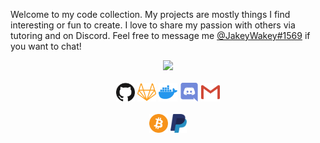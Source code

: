Welcome to my code collection. My projects are mostly things I find interesting or fun to create. I love to share my passion with others via tutoring and on Discord. Feel free to message me [@JakeyWakey#1569](https://discordapp.com/users/254786431656919051/) if you want to chat!

<p align='center'>
  <a><img src="https://github-readme-stats.vercel.app/api?username=JakeJMattson&hide=prs,issues&count_private=true&show_icons=true&hide_border=true&&theme=react"/></a>
  <br/></br>
  <a href="https://github.com/JakeJMattson"><img height="30" src="github.svg"></a>
  <a href="https://gitlab.com/JakeJMattson"><img height="30" src="gitlab.svg"></a>
  <a href="https://hub.docker.com/u/jakejmattson"><img height="30" src="docker.svg"></a>
  <a href="https://discordapp.com/users/254786431656919051/"><img height="30" src="discord.svg"></a>
  <a href="mailto:jakejmattson@gmail.com"><img height="30" src="mail.svg"></a>
  <br/><br/>
  <a href="https://commerce.coinbase.com/checkout/3b16a750-8fbe-4f1b-9774-1ea44102c64e"><img height="30" src="bitcoin.svg"></a>
  <a href="https://paypal.me/JakeJMattson"><img height="30" src="paypal.svg"></a>
 </p>
